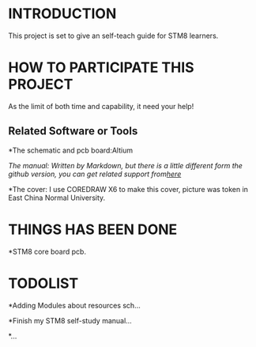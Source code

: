 # INTRODUCTION #
This project is set to give an self-teach guide for STM8 learners.

# HOW TO PARTICIPATE THIS PROJECT #
As the limit of both time and capability, it need your help!

## Related Software or Tools ##
*The schematic and pcb board:Altium

*The manual: Written by Markdown, but there is a little different form the github version, you can get related support from*[*here*](http://www.github.com/larrycai/kaiyuanbook)

*The cover: I use COREDRAW X6 to make this cover, picture was token in East China Normal University.
# THINGS HAS BEEN DONE #

*STM8 core board pcb.

# TODOLIST #

*Adding Modules about resources sch...

*Finish my STM8 self-study manual...

*...

